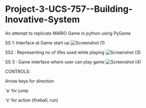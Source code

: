 # Project-3-UCS-757--Building-Inovative-System
An attempt to replicate MARIO Game in python using PyGame

SS 1:
Interface at Game start up
![Screenshot (1)](https://user-images.githubusercontent.com/77916532/142424134-9f1b1230-b702-4f5e-a272-26e03bd13cf6.png)

SS2 :
Representing no of lifes used while playing
![Screenshot (3)](https://user-images.githubusercontent.com/77916532/142424443-c80bc090-7863-4887-8781-9a0d0d642ff4.png)

SS 3 :
Game interface where user can play game 
![Screenshot (4)](https://user-images.githubusercontent.com/77916532/142424517-e4d2e52a-ddf3-43aa-98c0-13d3e1c6b69c.png)


CONTROLS:

Arrow keys for direction

'a' for jump

's' for action (fireball, run)
